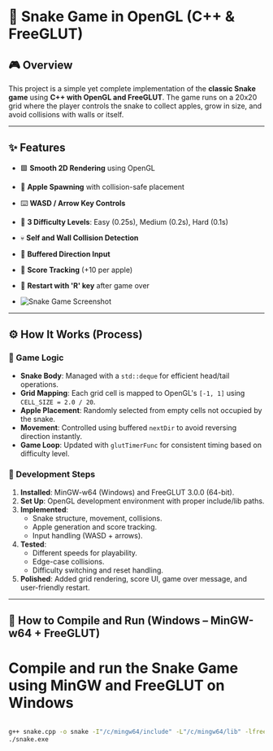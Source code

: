 ﻿# 🐍 Snake Game in OpenGL (C++ & FreeGLUT)

## 🎮 Overview

This project is a simple yet complete implementation of the **classic Snake game** using **C++ with OpenGL and FreeGLUT**. The game runs on a 20x20 grid where the player controls the snake to collect apples, grow in size, and avoid collisions with walls or itself.

---

## ✨ Features

- 🟩 **Smooth 2D Rendering** using OpenGL
- 🎯 **Apple Spawning** with collision-safe placement
- ⌨️ **WASD / Arrow Key Controls**
- 🚦 **3 Difficulty Levels**: Easy (0.25s), Medium (0.2s), Hard (0.1s)
- 💀 **Self and Wall Collision Detection**
- 🧠 **Buffered Direction Input**
- 🧾 **Score Tracking** (+10 per apple)
- 🔁 **Restart with 'R' key** after game over

- ![Snake Game Screenshot](https://res.cloudinary.com/dso7gnmps/image/upload/v1749628020/Screenshot_2025-06-11_104207_tqlbth.png)


---

## ⚙️ How It Works (Process)

### 🧠 Game Logic

- **Snake Body**: Managed with a `std::deque` for efficient head/tail operations.
- **Grid Mapping**: Each grid cell is mapped to OpenGL's `[-1, 1]` using `CELL_SIZE = 2.0 / 20`.
- **Apple Placement**: Randomly selected from empty cells not occupied by the snake.
- **Movement**: Controlled using buffered `nextDir` to avoid reversing direction instantly.
- **Game Loop**: Updated with `glutTimerFunc` for consistent timing based on difficulty level.

### 🧪 Development Steps

1. **Installed**: MinGW-w64 (Windows) and FreeGLUT 3.0.0 (64-bit).
2. **Set Up**: OpenGL development environment with proper include/lib paths.
3. **Implemented**:
   - Snake structure, movement, collisions.
   - Apple generation and score tracking.
   - Input handling (WASD + arrows).
4. **Tested**:
   - Different speeds for playability.
   - Edge-case collisions.
   - Difficulty switching and reset handling.
5. **Polished**: Added grid rendering, score UI, game over message, and user-friendly restart.

---

## 🧱 How to Compile and Run (Windows – MinGW-w64 + FreeGLUT)

# Compile and run the Snake Game using MinGW and FreeGLUT on Windows
```bash

g++ snake.cpp -o snake -I"/c/mingw64/include" -L"/c/mingw64/lib" -lfreeglut -lopengl32 -lglu3
./snake.exe


